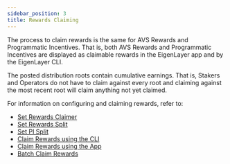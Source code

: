 ```yaml
---
sidebar_position: 3
title: Rewards Claiming
---
```


The process to claim rewards is the same for AVS Rewards and Programmatic Incentives. That is, both AVS Rewards and Programmatic
Incentives are displayed as claimable rewards in the EigenLayer app and by the EigenLayer CLI.

The posted distribution roots contain cumulative earnings. That is, Stakers and Operators do not have to claim against every
root and claiming against the most recent root will claim anything not yet claimed.

For information on configuring and claiming rewards, refer to:
* [Set Rewards Claimer](../../../operators/howto/confirgurerewards/set-rewards-claimer.md) 
* [Set Rewards Split](../../../operators/howto/confirgurerewards/set-rewards-split.md)
* [Set PI Split](../../../operators/howto/confirgurerewards/set-pi-split.md)
* [Claim Rewards using the CLI](../../../operators/howto/claimrewards/claim-rewards-cli.mdx)
* [Claim Rewards using the App](../../../restakers/restaking-guides/claim-rewards-app.md)
* [Batch Claim Rewards](../../../operators/howto/claimrewards/batch-claim-rewards.md)
